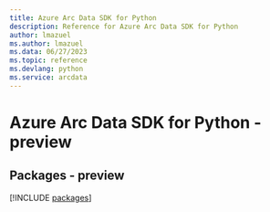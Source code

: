 ```yaml
---
title: Azure Arc Data SDK for Python
description: Reference for Azure Arc Data SDK for Python
author: lmazuel
ms.author: lmazuel
ms.data: 06/27/2023
ms.topic: reference
ms.devlang: python
ms.service: arcdata
---
```

# Azure Arc Data SDK for Python - preview
## Packages - preview
[!INCLUDE [packages](arc-data-index.md)]